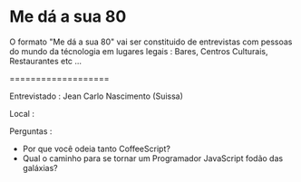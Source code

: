 # Me dá a sua 80

O formato "Me dá a sua 80" vai ser constituido de entrevistas com pessoas do mundo
da técnologia em lugares legais : Bares, Centros Culturais, Restaurantes etc ... 

===================

Entrevistado : Jean Carlo Nascimento (Suissa)

Local : 

Perguntas : 

- Por que você odeia tanto CoffeeScript?
- Qual o caminho para se tornar um Programador JavaScript fodão das galáxias?
